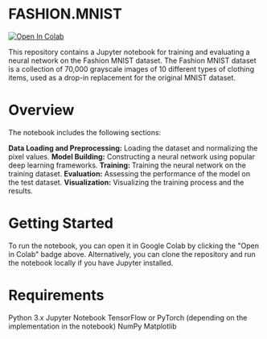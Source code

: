 # FASHION.MNIST
<a href="https://colab.research.google.com/github/MAchinetyro/FASHION.MNIST/blob/main/Fashion.ipynb" target="_parent"><img src="https://colab.research.google.com/assets/colab-badge.svg" alt="Open In Colab"/></a>

This repository contains a Jupyter notebook for training and evaluating a neural network on the Fashion MNIST dataset. The Fashion MNIST dataset is a collection of 70,000 grayscale images of 10 different types of clothing items, used as a drop-in replacement for the original MNIST dataset.

<h1><b>Overview</b></h1>
The notebook includes the following sections:

<b>Data Loading and Preprocessing:</b> Loading the dataset and normalizing the pixel values.
<b>Model Building:</b> Constructing a neural network using popular deep learning frameworks.
<b>Training: </b>Training the neural network on the training dataset.
<b>Evaluation:</b> Assessing the performance of the model on the test dataset.
<b>Visualization:</b> Visualizing the training process and the results.
<h1><b>Getting Started</b></h1>
To run the notebook, you can open it in Google Colab by clicking the "Open in Colab" badge above. Alternatively, you can clone the repository and run the notebook locally if you have Jupyter installed.

<h1><b>Requirements</b></h1>
Python 3.x
Jupyter Notebook
TensorFlow or PyTorch (depending on the implementation in the notebook)
NumPy
Matplotlib

